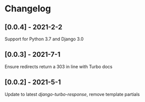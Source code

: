 # Changelog

## [0.0.4] - 2021-2-2

Support for Python 3.7 and Django 3.0

## [0.0.3] - 2021-7-1

Ensure redirects return a 303 in line with Turbo docs

## [0.0.2] - 2021-5-1

Update to latest *django-turbo-response*, remove template partials

